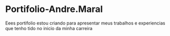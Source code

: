 # Portifolio-Andre.Maral
 Eees portifolio estou criando para apresentar meus trabalhos e experiencias que tenho tido no inicio da minha carreira
